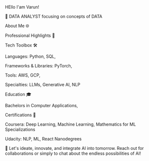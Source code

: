 HEllo I'am Varun!

🚀 DATA ANALYST focusing on concepts of DATA

About Me 🌐



Professional Highlights 🌟


Tech Toolbox 🛠️

Languages: Python, SQL, 

Frameworks & Libraries: PyTorch, 

Tools: AWS, GCP,

Specialties: LLMs, Generative AI, NLP

Education 🎓


Bachelors in Computer Applications, 

Certifications 📜

Coursera: Deep Learning, Machine Learning, Mathematics for ML Specializations

Udacity: NLP, ML, React Nanodegrees

🔗 Let's ideate, innovate, and integrate AI into tomorrow. Reach out for collaborations or simply to chat about the endless possibilities of AI!
